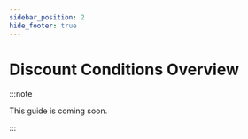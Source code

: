 ```yaml
---
sidebar_position: 2
hide_footer: true
---
```


# Discount Conditions Overview

:::note

This guide is coming soon.

:::
